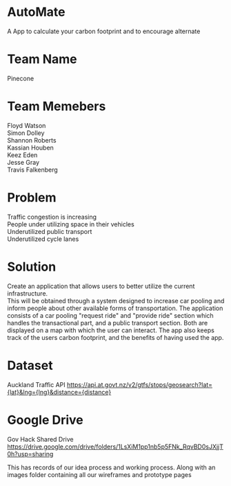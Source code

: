 # AutoMate 
A App to calculate your carbon footprint and to encourage alternate

# Team Name

Pinecone

# Team Memebers

Floyd Watson <br>
Simon Dolley <br>
Shannon Roberts <br>
Kassian Houben <br>
Keez Eden <br>
Jesse Gray <br>
Travis Falkenberg <br>

# Problem
Traffic congestion is increasing <br>
People under utilizing space in their vehicles <br>
Underutilized public transport <br>
Underutilized cycle lanes <br>


# Solution
Create an application that allows users to better utilize the current infrastructure. <br>
This will be obtained through a system designed to increase car pooling and inform people about other available forms of transportation. The application consists of a car pooling "request ride" and "provide ride" section which handles the transactional part, and a public transport section. Both are displayed on a map with which the user can interact. The app also keeps track of the users carbon footprint, and the benefits of having used the app. <br>



# Dataset

Auckland Traffic API
https://api.at.govt.nz/v2/gtfs/stops/geosearch?lat={lat}&lng={lng}&distance={distance}
<br>

# Google Drive

Gov Hack Shared Drive
https://drive.google.com/drive/folders/1LsXiM1pp1nb5p5FNk_RqvBD0sJXjjT0h?usp=sharing

This has records of our idea process and working process.
Along with an images folder containing all our wireframes and prototype pages


